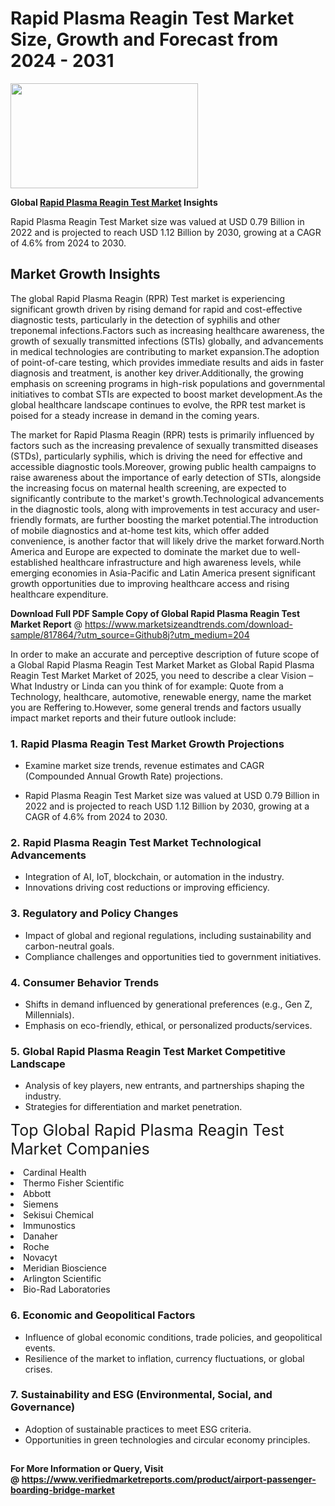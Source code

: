 <H1>Rapid Plasma Reagin Test Market Size, Growth and Forecast from 2024 - 2031</H1><img class="aligncenter size-medium wp-image-584254" src="https://thirdeyenews.in/wp-content/uploads/2024/09/Global-Market-Research-300x168.jpeg" alt="" width="300" height="168" /><p><strong>Global&nbsp;<a href="https://www.marketsizeandtrends.com/download-sample/817864/?utm_source=Github8j?utm_medium=204">Rapid Plasma Reagin Test Market</a> Insights</strong></p><p>Rapid Plasma Reagin Test Market size was valued at USD 0.79 Billion in 2022 and is projected to reach USD 1.12 Billion by 2030, growing at a CAGR of 4.6% from 2024 to 2030.</p><p><h2>Market Growth Insights</h2> <p>The global Rapid Plasma Reagin (RPR) Test market is experiencing significant growth driven by rising demand for rapid and cost-effective diagnostic tests, particularly in the detection of syphilis and other treponemal infections.Factors such as increasing healthcare awareness, the growth of sexually transmitted infections (STIs) globally, and advancements in medical technologies are contributing to market expansion.The adoption of point-of-care testing, which provides immediate results and aids in faster diagnosis and treatment, is another key driver.Additionally, the growing emphasis on screening programs in high-risk populations and governmental initiatives to combat STIs are expected to boost market development.As the global healthcare landscape continues to evolve, the RPR test market is poised for a steady increase in demand in the coming years.</p> <p>The market for Rapid Plasma Reagin (RPR) tests is primarily influenced by factors such as the increasing prevalence of sexually transmitted diseases (STDs), particularly syphilis, which is driving the need for effective and accessible diagnostic tools.Moreover, growing public health campaigns to raise awareness about the importance of early detection of STIs, alongside the increasing focus on maternal health screening, are expected to significantly contribute to the market's growth.Technological advancements in the diagnostic tools, along with improvements in test accuracy and user-friendly formats, are further boosting the market potential.The introduction of mobile diagnostics and at-home test kits, which offer added convenience, is another factor that will likely drive the market forward.North America and Europe are expected to dominate the market due to well-established healthcare infrastructure and high awareness levels, while emerging economies in Asia-Pacific and Latin America present significant growth opportunities due to improving healthcare access and rising healthcare expenditure.</p> <p><span class=""><strong>Download Full PDF Sample Copy of Global Rapid Plasma Reagin Test Market Report</strong> @ <a href="https://www.marketsizeandtrends.com/download-sample/817864/?utm_source=Github8j?utm_medium=204" target="_blank">https://www.marketsizeandtrends.com/download-sample/817864/?utm_source=Github8j?utm_medium=204</a></span></p><p>In order to make an accurate and perceptive description of future scope of a Global&nbsp;Rapid Plasma Reagin Test Market Market as Global&nbsp;Rapid Plasma Reagin Test Market Market of 2025, you need to describe a clear Vision &ndash; What Industry or Linda can you think of for example: Quote from a Technology, healthcare, automotive, renewable energy, name the market you are Reffering to.However, some general trends and factors usually impact market reports and their future outlook include:</p><h3>1.&nbsp;<strong>Rapid Plasma Reagin Test Market Growth Projections</strong></h3><ul><li>Examine market size trends, revenue estimates and CAGR (Compounded Annual Growth Rate) projections.</li><li><p>Rapid Plasma Reagin Test Market size was valued at USD 0.79 Billion in 2022 and is projected to reach USD 1.12 Billion by 2030, growing at a CAGR of 4.6% from 2024 to 2030.</p></li></ul><h3>2.&nbsp;<strong>Rapid Plasma Reagin Test Market Technological Advancements</strong></h3><ul><li>Integration of AI, IoT, blockchain, or automation in the industry.</li><li>Innovations driving cost reductions or improving efficiency.</li></ul><h3>3.&nbsp;<strong>Regulatory and Policy Changes</strong></h3><ul><li>Impact of global and regional regulations, including sustainability and carbon-neutral goals.</li><li>Compliance challenges and opportunities tied to government initiatives.</li></ul><h3>4.&nbsp;<strong>Consumer Behavior Trends</strong></h3><ul><li>Shifts in demand influenced by generational preferences (e.g., Gen Z, Millennials).</li><li>Emphasis on eco-friendly, ethical, or personalized products/services.</li></ul><h3>5.&nbsp;<strong>Global Rapid Plasma Reagin Test Market Competitive Landscape</strong></h3><ul><li>Analysis of key players, new entrants, and partnerships shaping the industry.</li><li>Strategies for differentiation and market penetration.</li></ul><p data-pm-slice="1 1 []"><span style="color: inherit; font-family: inherit; font-size: 25px;">Top Global Rapid Plasma Reagin Test Market Companies</span></p><div class="" data-test-id=""><p><li>Cardinal Health</li><li> Thermo Fisher Scientific</li><li> Abbott</li><li> Siemens</li><li> Sekisui Chemical</li><li> Immunostics</li><li> Danaher</li><li> Roche</li><li> Novacyt</li><li> Meridian Bioscience</li><li> Arlington Scientific</li><li> Bio-Rad Laboratories</li></p></div><h3>6.&nbsp;<strong>Economic and Geopolitical Factors</strong></h3><ul><li>Influence of global economic conditions, trade policies, and geopolitical events.</li><li>Resilience of the market to inflation, currency fluctuations, or global crises.</li></ul><h3>7.&nbsp;<strong>Sustainability and ESG (Environmental, Social, and Governance)</strong></h3><ul><li>Adoption of sustainable practices to meet ESG criteria.</li><li>Opportunities in green technologies and circular economy principles.</li></ul><h2><strong style="font-size: 14px;">For More Information or Query, Visit @&nbsp;</strong><a style="background-color: #ffffff; font-size: 14px;" href="https://www.marketsizeandtrends.com/report/rapid-plasma-reagin-test-market/" target="_blank">https://www.verifiedmarketreports.com/product/airport-passenger-boarding-bridge-market</a></h2>